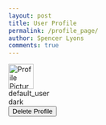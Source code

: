 ```yaml
---
layout: post
title: User Profile
permalink: /profile_page/
author: Spencer Lyons
comments: true
---
```


<html lang="en">
<head>
    <meta charset="UTF-8">
    <meta name="viewport" content="width=device-width, initial-scale=1.0">
    <title>User Profile</title>
    <link rel="stylesheet" href="/holiday_frontend/assets/css/profile_style.css">
</head>
<body>
    <div class="profile-header">
        <img id="link" src="{{ site.baseurl }}/images/gifitinatorlogo.png" width="50" height="50" alt="Profile Picture" /> 
        <div class="name" id="username">default_user</div>
        <div class="theme" id="theme-preference">dark</div>
        <button id="delete-btn" class="delete-button">Delete Profile</button>
    </div>
    <script type="module">
        import { getCredentials } from '{{ site.baseurl }}/assets/js/api/login.js';
        import { pythonURI, fetchOptions } from '{{ site.baseurl }}/assets/js/api/config.js';
        async function loadProfile() {
            try {
                const credentials = await getCredentials();
                // Debugging logs
                console.log("Retrieved Credentials:", credentials);
                if (!credentials || !credentials.name) {
                    console.log("No credentials found, redirecting to login.");
                    window.location.href = '{{ site.baseurl }}/login.html';
                    return;
                }
                // Get elements
                const profilePic = document.getElementById('link');
                const usernameElement = document.getElementById('username');
                const themeElement = document.getElementById('theme-preference');
                // Debugging: Check if elements exist
                if (!profilePic || !usernameElement || !themeElement) {
                    console.error("Profile elements not found in DOM.");
                    return;
                }
                // Apply profile data
                profilePic.src = `data:image/jpeg;base64,${credentials.pfp}` || '/images/gifitinatorlogo.png';
                usernameElement.textContent = credentials.name || 'Unknown User';
                themeElement.textContent = `Preferred Theme: ${credentials.theme || 'Dark'}`;
                // Fallback for broken images
                profilePic.onerror = function () {
                    this.src = '/images/gifitinatorlogo.png';
                };
            } catch (error) {
                console.error('Error fetching profile data:', error);
            }
        }
        async function deleteProfile() {
            const confirmation = confirm('Are you sure you want to delete this profile?');
            if (!confirmation) return;
            try {
                const response = await fetch(`${pythonURI}/api/user_profile/delete`, {
                    ...fetchOptions,
                    method: 'POST',
                    headers: { 'Content-Type': 'application/json' },
                    body: JSON.stringify({ user_id: 1 })
                });
                if (response.ok) {
                    alert('Profile deleted successfully!');
                    document.getElementById('link').src = '/images/gifitinatorlogo.png';
                    document.getElementById('username').textContent = 'Unknown User';
                    document.getElementById('theme-preference').textContent = 'Preferred Theme: Light';
                    localStorage.removeItem("user_id");
                } else {
                    const errorData = await response.json();
                    alert(`Error deleting profile: ${errorData.message}`);
                }
            } catch (error) {
                console.error('Error deleting profile:', error);
            }
        }
        document.addEventListener('DOMContentLoaded', function() {
            loadProfile();
            document.getElementById('delete-btn').addEventListener('click', deleteProfile);
        });
    </script>
</body>
</html>
